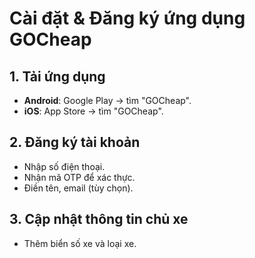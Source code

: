 # Cài đặt & Đăng ký ứng dụng GOCheap

## 1. Tải ứng dụng
- **Android**: Google Play → tìm "GOCheap".  
- **iOS**: App Store → tìm "GOCheap".  

## 2. Đăng ký tài khoản
- Nhập số điện thoại.  
- Nhận mã OTP để xác thực.  
- Điền tên, email (tùy chọn).  

## 3. Cập nhật thông tin chủ xe
- Thêm biển số xe và loại xe.  
